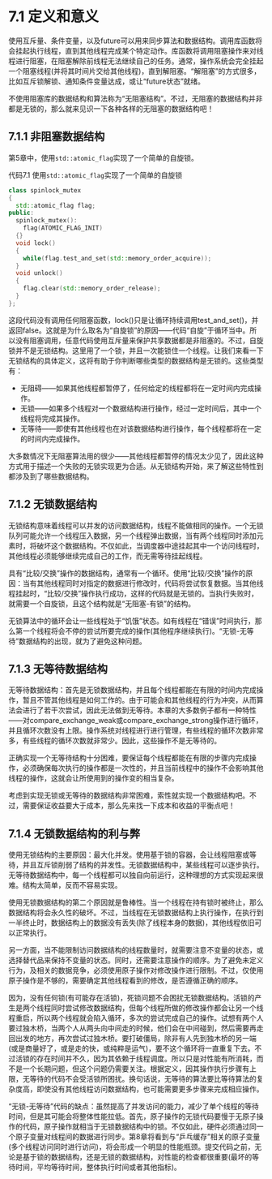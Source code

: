 # 7.1 定义和意义

使用互斥量、条件变量，以及future可以用来同步算法和数据结构。调用库函数将会挂起执行线程，直到其他线程完成某个特定动作。库函数将调用阻塞操作来对线程进行阻塞，在阻塞解除前线程无法继续自己的任务。通常，操作系统会完全挂起一个阻塞线程(并将其时间片交给其他线程)，直到解阻塞。“解阻塞”的方式很多，比如互斥锁解锁、通知条件变量达成，或让“future状态”就绪。

不使用阻塞库的数据结构和算法称为“无阻塞结构”。不过，无阻塞的数据结构并非都是无锁的，那么就来见识一下各种各样的无阻塞的数据结构吧！

## 7.1.1 非阻塞数据结构

第5章中，使用`std::atomic_flag`实现了一个简单的自旋锁。

代码7.1 使用`std::atomic_flag`实现了一个简单的自旋锁

```c++
class spinlock_mutex
{
  std::atomic_flag flag;
public:
  spinlock_mutex():
    flag(ATOMIC_FLAG_INIT)
  {}
  void lock()
  {
    while(flag.test_and_set(std::memory_order_acquire));
  }
  void unlock()
  {
    flag.clear(std::memory_order_release);
  }
};
```

这段代码没有调用任何阻塞函数，lock()只是让循环持续调用test_and_set()，并返回false。这就是为什么取名为“自旋锁”的原因——代码“自旋”于循环当中。所以没有阻塞调用，任意代码使用互斥量来保护共享数据都是非阻塞的。不过，自旋锁并不是无锁结构。这里用了一个锁，并且一次能锁住一个线程。让我们来看一下无锁结构的具体定义，这将有助于你判断哪些类型的数据结构是无锁的。这些类型有：

* 无阻碍——如果其他线程都暂停了，任何给定的线程都将在一定时间内完成操作。
* 无锁——如果多个线程对一个数据结构进行操作，经过一定时间后，其中一个线程将完成其操作。
* 无等待——即使有其他线程也在对该数据结构进行操作，每个线程都将在一定的时间内完成操作。

大多数情况下无阻塞算法用的很少——其他线程都暂停的情况太少见了，因此这种方式用于描述一个失败的无锁实现更为合适。从无锁结构开始，来了解这些特性到都涉及到了哪些数据结构。

## 7.1.2 无锁数据结构

无锁结构意味着线程可以并发的访问数据结构，线程不能做相同的操作。一个无锁队列可能允许一个线程压入数据，另一个线程弹出数据，当有两个线程同时添加元素时，将破坏这个数据结构。不仅如此，当调度器中途挂起其中一个访问线程时，其他线程必须能够继续完成自己的工作，而无需等待挂起线程。

具有“比较/交换”操作的数据结构，通常有一个循环。使用“比较/交换”操作的原因：当有其他线程同时对指定的数据进行修改时，代码将尝试恢复数据。当其他线程挂起时，“比较/交换”操作执行成功，这样的代码就是无锁的。当执行失败时，就需要一个自旋锁，且这个结构就是“无阻塞-有锁”的结构。

无锁算法中的循环会让一些线程处于“饥饿”状态。如有线程在“错误”时间执行，那么第一个线程将会不停的尝试所要完成的操作(其他程序继续执行)。“无锁-无等待”数据结构的出现，就为了避免这种问题。

## 7.1.3 无等待数据结构

无等待数据结构：首先是无锁数据结构，并且每个线程都能在有限的时间内完成操作，暂且不管其他线程是如何工作的。由于可能会和其他线程的行为冲突，从而算法会进行了若干次尝试，因此无法做到无等待。本章的大多数例子都有一种特性——对compare_exchange_weak或compare_exchange_strong操作进行循环，并且循环次数没有上限。操作系统对线程进行进行管理，有些线程的循环次数非常多，有些线程的循环次数就非常少。因此，这些操作不是无等待的。

正确实现一个无等待结构十分困难，要保证每个线程都能在有限的步骤内完成操作，必须确保每次执行的操作都是一次性的，并且当前线程中的操作不会影响其他线程的操作，这就会让所使用到的操作变的相当复杂。

考虑到实现无锁或无等待的数据结构非常困难，索性就实现一个数据结构吧。不过，需要保证收益要大于成本，那么先来找一下成本和收益的平衡点吧！

## 7.1.4 无锁数据结构的利与弊

使用无锁结构的主要原因：最大化并发。使用基于锁的容器，会让线程阻塞或等待，并且互斥锁削弱了结构的并发性。无锁数据结构中，某些线程可以逐步执行。无等待数据结构中，每一个线程都可以独自向前运行，这种理想的方式实现起来很难。结构太简单，反而不容易实现。

使用无锁数据结构的第二个原因就是鲁棒性。当一个线程在持有锁时被终止，那么数据结构将会永久性的破坏。不过，当线程在无锁数据结构上执行操作，在执行到一半终止时，数据结构上的数据没有丢失(除了线程本身的数据)，其他线程依旧可以正常执行。

另一方面，当不能限制访问数据结构的线程数量时，就需要注意不变量的状态，或选择替代品来保持不变量的状态。同时，还需要注意操作的顺序。为了避免未定义行为，及相关的数据竞争，必须使用原子操作对修改操作进行限制。不过，仅使用原子操作是不够的，需要确定其他线程看到的修改，是否遵循正确的顺序。

因为，没有任何锁(有可能存在活锁)，死锁问题不会困扰无锁数据结构。活锁的产生是两个线程同时尝试修改数据结构，但每个线程所做的修改操作都会让另一个线程重启，所以两个线程就会陷入循环，多次的尝试完成自己的操作。试想有两个人要过独木桥，当两个人从两头向中间走的时候，他们会在中间碰到，然后需要再走回出发的地方，再次尝试过独木桥。要打破僵局，除非有人先到独木桥的另一端(或是商量好了，或是走的快，或纯粹是运气)，要不这个循环将一直重复下去。不过活锁的存在时间并不久，因为其依赖于线程调度。所以只是对性能有所消耗，而不是一个长期问题，但这个问题仍需要关注。根据定义，因其操作执行步骤有上限，无等待的代码不会受活锁所困扰。换句话说，无等待的算法要比等待算法的复杂度高，即使没有其他线程访问数据结构，也可能需要更多步骤来完成相应操作。

“无锁-无等待”代码的缺点：虽然提高了并发访问的能力，减少了单个线程的等待时间，但是其可能会将整体性能拉低。首先，原子操作的无锁代码要慢于无原子操作的代码，原子操作就相当于无锁数据结构中的锁。不仅如此，硬件必须通过同一个原子变量对线程间的数据进行同步。第8章将看到与“乒乓缓存”相关的原子变量(多个线程访问同时进行访问)，将会形成一个明显的性能瓶颈。提交代码之前，无论是基于锁的数据结构，还是无锁的数据结构，对性能的检查都很重要(最坏的等待时间，平均等待时间，整体执行时间或者其他指标)。
